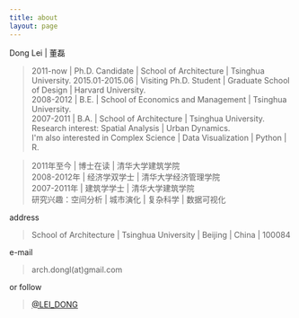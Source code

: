 ```yaml
---
title: about
layout: page
---
```


Dong Lei | 董磊

> 2011-now  |  Ph.D. Candidate  |  School of Architecture  |  Tsinghua University.
2015.01-2015.06  |  Visiting Ph.D. Student  |  Graduate School of Design | Harvard University.  
2008-2012  |  B.E.  |  School of Economics and Management  |  Tsinghua University.  
2007-2011  |  B.A.  |  School of Architecture  |  Tsinghua University.  
Research interest: Spatial Analysis | Urban Dynamics.  
I'm also interested in Complex Science | Data Visualization | Python | R.

>2011年至今  |  博士在读 |   清华大学建筑学院  
2008-2012年  |  经济学双学士 |  清华大学经济管理学院  
2007-2011年  |  建筑学学士  |  清华大学建筑学院  
研究兴趣：空间分析  |  城市演化  |  复杂科学  |  数据可视化

address 

> School of Architecture  |  Tsinghua University  |  Beijing  | China  |  100084

e-mail 

> arch.dongl(at)gmail.com

or follow 

> [@LEI_DONG](http://weibo.com/u/1995374987)


